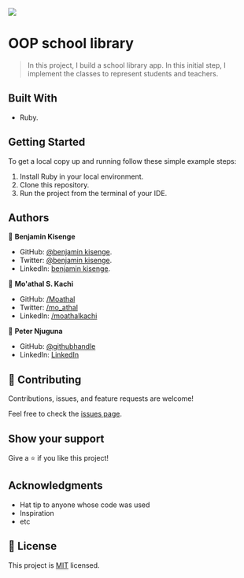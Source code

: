 ![](https://img.shields.io/badge/Microverse-blueviolet)

# OOP school library

> In this project, I build a school library app. In this initial step, I implement the classes to represent students and teachers.
## Built With

- Ruby.

## Getting Started

To get a local copy up and running follow these simple example steps:

1. Install Ruby in your local environment.
2. Clone this repository.
3. Run the project from the terminal of your IDE.

## Authors

👤  **Benjamin Kisenge**

* GitHub: [@benjamin kisenge](https://github.com/iambenkis).
* Twitter: [@benjamin kisenge](https://twitter.com/iambenkis).
* LinkedIn: [benjamin kisenge](https://www.linkedin.com/in/ben-kisenge/).


👤 **Mo'athal S. Kachi**

- GitHub: [/Moathal](https://github.com/Moathal)
- Twitter: [/mo_athal](https://twitter.com/mo_athal)
- LinkedIn: [/moathalkachi](https://linkedin.com/in/moathalkachi)

👤 **Peter Njuguna**

- GitHub: [@githubhandle](https://github.com/peterboro)
- LinkedIn: [LinkedIn](https://www.linkedin.com/in/peter-boro-njuguna/)

## 🤝 Contributing

Contributions, issues, and feature requests are welcome!

Feel free to check the [issues page](../../issues/).

## Show your support

Give a ⭐️ if you like this project!

## Acknowledgments

- Hat tip to anyone whose code was used
- Inspiration
- etc

## 📝 License

This project is [MIT](./LICENSE) licensed.

